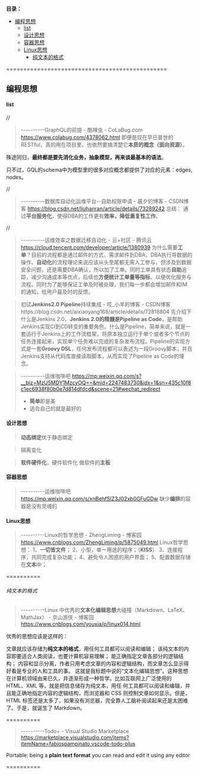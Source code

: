 
**目录：**

- [编程思想](#%E7%BC%96%E7%A8%8B%E6%80%9D%E6%83%B3)
    - [list](#list)
    - [设计思想](#%E8%AE%BE%E8%AE%A1%E6%80%9D%E6%83%B3)
    - [容器思想](#%E5%AE%B9%E5%99%A8%E6%80%9D%E6%83%B3)
    - [Linux思想](#linux%E6%80%9D%E6%83%B3)
        - [纯文本的格式](#%E7%BA%AF%E6%96%87%E6%9C%AC%E7%9A%84%E6%A0%BC%E5%BC%8F)

===============================================

## 编程思想

#### list
//
> ----------GraphQL的前提 - 酷辣虫 - CoLaBug.com
> https://www.colabug.com/4378062.html
即便是现在早已普世的RESTful，真的用在项目里，也依然要搞清楚它**本质的概念（面向资源）**。

殊途同归，**最终都是要先消化业务，抽象模型，再来谈最基本的语法**。

只不过，GQL的schema中为模型里的很多对应概念都提供了对应的元素：edges, nodes。



//
> ----------数据库自动化运维平台--自助权限申请 - 晨夕的博客 - CSDN博客
> https://blog.csdn.net/liuhanran/article/details/73289242
总结：
通过**平台服务化**，使得DBA的工作更有**效率，降低重复性工作**。﻿﻿



//
> ----------运维效率之数据迁移自动化 - 云+社区 - 腾讯云
> https://cloud.tencent.com/developer/article/1380939
为什么需要**工单**？目前的流程都是通过邮件的方式，需求邮件到DBA，DBA执行导数据的操作。**自动化**的流程理论来说应该从头至尾都无需人工参与，但涉及到数据安全问题，还是需要DBA确认，所以加了工单。同时工单具有状态**自助**追踪，减少沟通成本等优点，后续也**方便统计工单量等指标**，以便优化服务与流程。同时为了能够保证工单及时被处理，我们每一步都会增加邮件和IM的通知，给用户最及时的反馈。



>初试**Jenkins2.0 Pipeline**持续集成 - 哎_小羊的博客 - CSDN博客https://blog.csdn.net/aixiaoyang168/article/details/72818804
先介绍下什么是Jenkins 2.0，**Jenkins 2.0的精髓是Pipeline as Code**，是帮助Jenkins实现CI到CD转变的重要角色。什么是Pipeline，简单来说，就是一套运行于Jenkins上的工作流框架，将原本独立运行于单个或者多个节点的任务连接起来，实现单个任务难以完成的复杂发布流程。Pipeline的实现方式是一套**Groovy DSL**，任何发布流程都可以表述为一段Groovy脚本，并且Jenkins支持从代码库直接读取脚本，从而实现了Pipeline as Code的理念。 

> ----------运维咖啡吧
> https://mp.weixin.qq.com/s?__biz=MzU5MDY1MzcyOQ==&mid=2247483730&idx=1&sn=435c10f8c1ec6938f80b0e7d814dfdcd&scene=21#wechat_redirect
>
> + **简单**即是美
> + 适合自己的就是最好的



#### 设计思想

>**动态绑定**优于静态绑定

>隔离变化

> **软件硬件化**，硬件软件化
>     做软件的**主板**



#### 容器思想


> ----------运维咖啡吧
> https://mp.weixin.qq.com/s/xnBehfSlZ3J02xb0GFuGDw
缺少**编排**的容器是没有灵魂的



#### Linux思想

> ----------Linux的哲学思想 - ZhengLiming - 博客园
> https://www.cnblogs.com/ZhengLiming/p/5875049.html
> Linux哲学思想：
> 1、**一切皆文件**；
> 2、小型，单一用途的程序；（**KISS**）
> 3、连接程序，共同完成复杂功能；
> 4、避免令人困惑的用户界面；
> 5、配置数据存储在**文本**中；

==========


###### 纯文本的格式
> ----------Linux 中优秀的**文本化编辑思想**大碰撞（Markdown、LaTeX、MathJax） - 京山游侠 - 博客园
> https://www.cnblogs.com/youxia/p/linux014.html

优秀的思想应该是这样的：

文章就应该存储为**纯文本的格式**，用任何工具都可以阅读和编辑；
该纯文本的内容即要适合人类阅读，也要计算机容易理解；
能正确指定文章各部分的逻辑结构；
内容和显示分离，作者只用考虑文章的内容和逻辑结构，而文章怎么显示得好看是专业的人和工具的事。
这就是我标题中说的“文本化编辑思想”。这种思想在计算机领域由来已久，并逐渐形成一种哲学。比如互联网上广泛使用的 HTML、XML 等，就是把信息储存为纯文本，用任 何工具都可以阅读和编辑，并且能正确地指定内容的逻辑结构，而浏览器和 CSS 则控制文章如何显示。但是，HTML 标签还是太多了，如果没有浏览器，完全靠人工脑补阅读起来还是太困难了。于是，就诞生了 Markdown。

==========

> ----------Todo+ - Visual Studio Marketplace
> https://marketplace.visualstudio.com/items?itemName=fabiospampinato.vscode-todo-plus

Portable: being a **plain text format** you can read and edit it using any editor

==========

